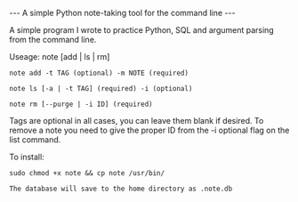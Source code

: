 ---  A simple Python note-taking tool for the command line ---

A simple program I wrote to practice Python, SQL and argument parsing from the command line.

Useage:  note [add | ls | rm]

	note add -t TAG (optional) -m NOTE (required)

	note ls [-a | -t TAG] (required) -i (optional)

	note rm [--purge | -i ID] (required)

Tags are optional in all cases, you can leave them blank if desired. To remove a note you need to give the proper ID from the -i optional flag on the list command.


To install:

	sudo chmod +x note && cp note /usr/bin/

	The database will save to the home directory as .note.db
